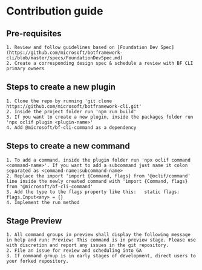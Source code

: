 # Contribution guide

## Pre-requisites
    1. Review and follow guidelines based on [Foundation Dev Spec](https://github.com/microsoft/botframework-cli/blob/master/specs/FoundationDevSpec.md)
    2. Create a corresponding design spec & schedule a review with BF CLI primary owners
 
## Steps to create a new plugin
    1. Clone the repo by running 'git clone https://github.com/microsoft/botframework-cli.git'
    2. Inside the project folder run 'npm run build'
    3. If you want to create a new plugin, inside the packages folder run 'npx oclif plugin <plugin-name>'
    4. Add @microsoft/bf-cli-command as a dependency

## Steps to create a new command
    1. To add a command, inside the plugin folder run 'npx oclif command <command-name>'. If you want to add a subcommand just name it colon separated as <command-name:subcommand-name>
    2. Replace the import 'import {Command, flags} from '@oclif/command' line inside the newly created command with 'import {Command, flags} from '@microsoft/bf-cli-command'
    3. Add the type to the flags property like this:   static flags: flags.Input<any> = {}
    4. Implement the run method
    
## Stage Preview
    1. All command groups in preview shall display the following message in help and run: Preview: This command is in preview stage. Please use with discretion and report any issues in the git repository.
    2. File an issue for review and scheduling into GA
    3. If command group is in early stages of development, direct users to your forked repository.
